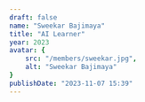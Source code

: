 ```yaml
---
draft: false
name: "Sweekar Bajimaya"
title: "AI Learner"
year: 2023
avatar: {
    src: "/members/sweekar.jpg",
    alt: "Sweekar Bajimaya"
}
publishDate: "2023-11-07 15:39"
---
```

